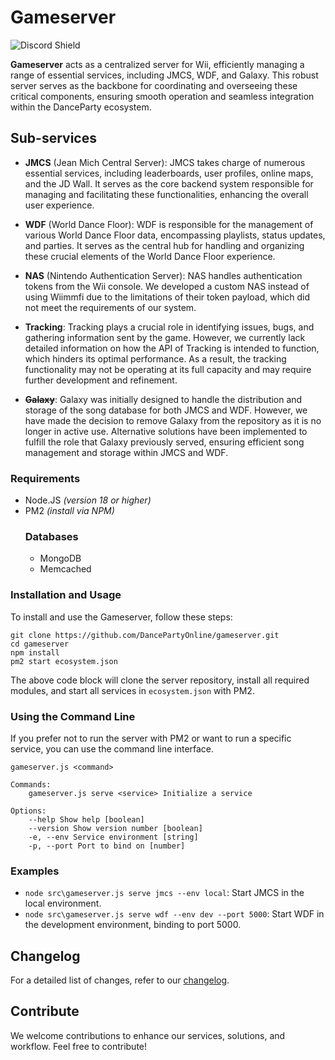 # Gameserver
![Discord Shield](https://discordapp.com/api/guilds/1101926320465772574/widget.png?style=shield)

**Gameserver** acts as a centralized server for Wii, efficiently managing a range of essential services, including JMCS, WDF, and Galaxy. This robust server serves as the backbone for coordinating and overseeing these critical components, ensuring smooth operation and seamless integration within the DanceParty ecosystem.

## Sub-services

- **JMCS** (Jean Mich Central Server):
JMCS takes charge of numerous essential services, including leaderboards, user profiles, online maps, and the JD Wall. It serves as the core backend system responsible for managing and facilitating these functionalities, enhancing the overall user experience.

- **WDF** (World Dance Floor):
WDF is responsible for the management of various World Dance Floor data, encompassing playlists, status updates, and parties. It serves as the central hub for handling and organizing these crucial elements of the World Dance Floor experience.

- **NAS** (Nintendo Authentication Server):
NAS handles authentication tokens from the Wii console. We developed a custom NAS instead of using Wiimmfi due to the limitations of their token payload, which did not meet the requirements of our system.

- **Tracking**:
Tracking plays a crucial role in identifying issues, bugs, and gathering information sent by the game. However, we currently lack detailed information on how the API of Tracking is intended to function, which hinders its optimal performance. As a result, the tracking functionality may not be operating at its full capacity and may require further development and refinement.

- ~~**Galaxy**~~:
Galaxy was initially designed to handle the distribution and storage of the song database for both JMCS and WDF. However, we have made the decision to remove Galaxy from the repository as it is no longer in active use. Alternative solutions have been implemented to fulfill the role that Galaxy previously served, ensuring efficient song management and storage within JMCS and WDF.

### Requirements

- Node.JS *(version 18 or higher)*
- PM2 *(install via NPM)*
	### Databases
	- MongoDB
	- Memcached
  
### Installation and Usage

To install and use the Gameserver, follow these steps:

```shell
git clone https://github.com/DancePartyOnline/gameserver.git
cd gameserver
npm install
pm2 start ecosystem.json
```

The above code block will clone the server repository, install all required modules, and start all services in `ecosystem.json` with PM2.

### Using the Command Line

If you prefer not to run the server with PM2 or want to run a specific service, you can use the command line interface.

```shell
gameserver.js <command>

Commands:
	gameserver.js serve <service> Initialize a service

Options:
	--help Show help [boolean]
	--version Show version number [boolean]
	-e, --env Service environment [string]
	-p, --port Port to bind on [number]
```

### Examples

- `node src\gameserver.js serve jmcs --env local`: Start JMCS in the local environment.
- `node src\gameserver.js serve wdf --env dev --port 5000`: Start WDF in the development environment, binding to port 5000.

## Changelog

For a detailed list of changes, refer to our [changelog](https://github.com/dancepartyonline/gameserver/blob/main/CHANGELOG.md).

## Contribute

We welcome contributions to enhance our services, solutions, and workflow. Feel free to contribute!
